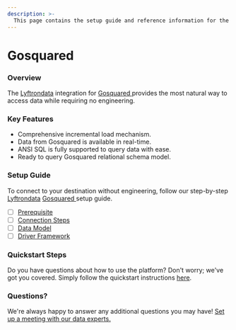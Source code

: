 ```yaml
---
description: >-
  This page contains the setup guide and reference information for the Gosquared  source connector.
---
```


# Gosquared 

### Overview

The [Lyftrondata](https://www.lyftrondata.com/) integration for [Gosquared ](None) provides the most natural way to access data while requiring no engineering.

### Key Features

* Comprehensive incremental load mechanism.
* Data from Gosquared  is available in real-time.&#x20;
* ANSI SQL is fully supported to query data with ease.
* Ready to query Gosquared  relational schema model.

### Setup Guide

To connect to your destination without engineering, follow our step-by-step [Lyftrondata](https://www.lyftrondata.com/)  [Gosquared ](None) setup guide.

* [ ] [Prerequisite](prerequisite.md)
* [ ] [Connection Steps](connection-steps.md)
* [ ] [Data Model](data-model/erd.md)
* [ ] [Driver Framework](driver-framework/)

### Quickstart Steps

Do you have questions about how to use the platform? Don't worry; we've got you covered. Simply follow the quickstart instructions [here](../README.md).

### Questions? <a href="#questions" id="questions"></a>

We're always happy to answer any additional questions you may have! [Set up a meeting with our data experts.](https://www.lyftrondata.com/book-a-meeting/)

